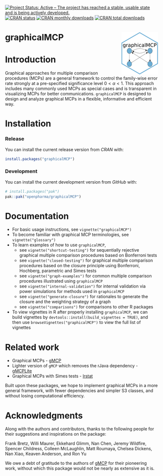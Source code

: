 
<!-- README.md is generated from README.Rmd. Please edit that file -->
<!-- badges: start -->

[![Project Status: Active – The project has reached a stable, usable
state and is being actively
developed.](https://www.repostatus.org/badges/latest/active.svg)](https://www.repostatus.org/#active)
[![CRAN
status](https://www.r-pkg.org/badges/version/graphicalMCP)](https://cran.r-project.org/package=graphicalMCP)
[![CRAN monthly
downloads](https://cranlogs.r-pkg.org/badges/graphicalMCP)](https://cranlogs.r-pkg.org/badges/graphicalMCP)
[![CRAN total
downloads](https://cranlogs.r-pkg.org/badges/grand-total/graphicalMCP)](https://cranlogs.r-pkg.org/badges/grand-total/graphicalMCP)
<!-- [![Code Coverage](https://raw.githubusercontent.com/openpharma/graphicalMCP/_xml_coverage_reports/data/main/badge.svg)](https://openpharma.github.io/graphicalMCP/latest-tag/coverage-report/) -->

<!-- badges: end -->

# graphicalMCP <a href="https://openpharma.github.io/graphicalMCP/"><img src="man/figures/logo.png" align="right" height="139" /></a>

# Introduction

Graphical approaches for multiple comparison procedures (MCPs) are a
general framework to control the family-wise error rate strongly at a
pre-specified significance level $0<\alpha<1$. This approach includes
many commonly used MCPs as special cases and is transparent in
visualizing MCPs for better communications. `graphicalMCP` is designed
to design and analyze graphical MCPs in a flexible, informative and
efficient way.

# Installation

### Release

You can install the current release version from *CRAN* with:

``` r
install.packages("graphicalMCP")
```

### Development

You can install the current development version from *GitHub* with:

``` r
# install.packages("pak")
pak::pak("openpharma/graphicalMCP")
```

# Documentation

-   For basic usage instructions, see `vignette("graphicalMCP")`
-   To become familiar with graphical MCP terminologies, see
    `vignette("glossary")`
-   To learn examples of how to use `graphicalMCP`,
    -   see `vignette("shortcut-testing")` for sequentially rejective
        graphical multiple comparison procedures based on Bonferroni
        tests
    -   see `vignette("closed-testing")` for graphical multiple
        comparison procedures based on the closure principle using
        Bonferroni, Hochberg, parametric and Simes tests
    -   see `vignette("graph-examples")` for common multiple comparison
        procedures illustrated using `graphicalMCP`
    -   see `vignette("internal-validation")` for internal validation
        via power simulations for methods used in `graphicalMCP`
    -   see `vignette("generate-closure")` for rationales to generate
        the closure and the weighting strategy of a graph
    -   see `vignette("comparisons")` for comparisons to other R
        packages
-   To view vignettes in R after properly installing `graphicalMCP`, we
    can build vignettes by `devtools::install(build_vignettes = TRUE)`,
    and then use `browseVignettes("graphicalMCP")` to view the full list
    of vignettes

# Related work

-   Graphical MCPs - [gMCP](https://cran.r-project.org/package=gMCP)
-   Lighter version of `gMCP` which removes the rJava dependency -
    [gMCPLite](https://cran.r-project.org/package=gMCPLite)
-   Graphical MCPs with Simes tests -
    [lrstat](https://cran.r-project.org/package=lrstat)

Built upon these packages, we hope to implement graphical MCPs in a more
general framework, with fewer dependencies and simpler S3 classes, and
without losing computational efficiency.

# Acknowledgments

Along with the authors and contributors, thanks to the following people
for their suggestions and inspirations on the package:

Frank Bretz, Willi Maurer, Ekkehard Glimm, Nan Chen, Jeremy Wildfire,
Spencer Childress, Colleen McLaughlin, Matt Roumaya, Chelsea Dickens,
Nan Xiao, Keaven Anderson, and Ron Yu

We owe a debt of gratitude to the authors of
[gMCP](https://cran.r-project.org/package=gMCP) for their pioneering
work, without which this package would not be nearly as extensive as it
is.
